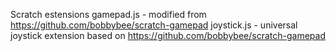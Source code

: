 Scratch estensions
gamepad.js - modified from https://github.com/bobbybee/scratch-gamepad
joystick.js - universal joystick extension based on https://github.com/bobbybee/scratch-gamepad
